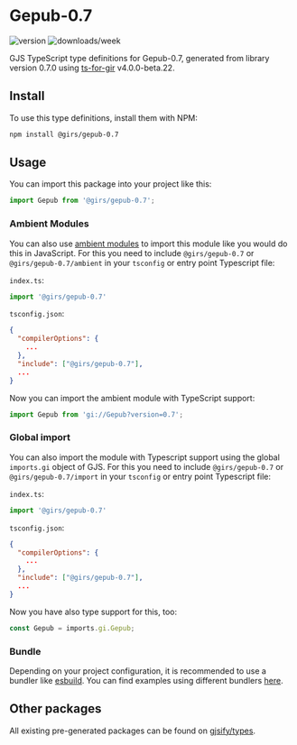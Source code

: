 
# Gepub-0.7

![version](https://img.shields.io/npm/v/@girs/gepub-0.7)
![downloads/week](https://img.shields.io/npm/dw/@girs/gepub-0.7)


GJS TypeScript type definitions for Gepub-0.7, generated from library version 0.7.0 using [ts-for-gir](https://github.com/gjsify/ts-for-gir) v4.0.0-beta.22.


## Install

To use this type definitions, install them with NPM:
```bash
npm install @girs/gepub-0.7
```

## Usage

You can import this package into your project like this:
```ts
import Gepub from '@girs/gepub-0.7';
```

### Ambient Modules

You can also use [ambient modules](https://github.com/gjsify/ts-for-gir/tree/main/packages/cli#ambient-modules) to import this module like you would do this in JavaScript.
For this you need to include `@girs/gepub-0.7` or `@girs/gepub-0.7/ambient` in your `tsconfig` or entry point Typescript file:

`index.ts`:
```ts
import '@girs/gepub-0.7'
```

`tsconfig.json`:
```json
{
  "compilerOptions": {
    ...
  },
  "include": ["@girs/gepub-0.7"],
  ...
}
```

Now you can import the ambient module with TypeScript support: 

```ts
import Gepub from 'gi://Gepub?version=0.7';
```

### Global import

You can also import the module with Typescript support using the global `imports.gi` object of GJS.
For this you need to include `@girs/gepub-0.7` or `@girs/gepub-0.7/import` in your `tsconfig` or entry point Typescript file:

`index.ts`:
```ts
import '@girs/gepub-0.7'
```

`tsconfig.json`:
```json
{
  "compilerOptions": {
    ...
  },
  "include": ["@girs/gepub-0.7"],
  ...
}
```

Now you have also type support for this, too:

```ts
const Gepub = imports.gi.Gepub;
```

### Bundle

Depending on your project configuration, it is recommended to use a bundler like [esbuild](https://esbuild.github.io/). You can find examples using different bundlers [here](https://github.com/gjsify/ts-for-gir/tree/main/examples).

## Other packages

All existing pre-generated packages can be found on [gjsify/types](https://github.com/gjsify/types).

